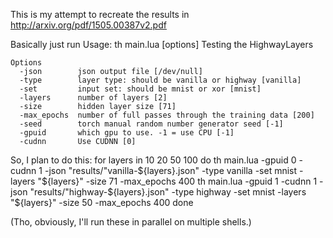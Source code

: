 This is my attempt to recreate the results in http://arxiv.org/pdf/1505.00387v2.pdf

Basically just run
	Usage: th main.lua [options] 
	Testing the HighwayLayers

	Options
	  -json        json output file [/dev/null]
	  -type        layer type: should be vanilla or highway [vanilla]
	  -set         input set: should be mnist or xor [mnist]
	  -layers      number of layers [2]
	  -size        hidden layer size [71]
	  -max_epochs  number of full passes through the training data [200]
	  -seed        torch manual random number generator seed [-1]
	  -gpuid       which gpu to use. -1 = use CPU [-1]
	  -cudnn       Use CUDNN [0]

So, I plan to do this:
	for layers in 10 20 50 100
	do
		th main.lua -gpuid 0 -cudnn 1 -json "results/"vanilla-${layers}.json" -type vanilla -set mnist -layers "${layers}" -size 71 -max_epochs 400 
		th main.lua -gpuid 1 -cudnn 1 -json "results/"highway-${layers}.json" -type highway -set mnist -layers "${layers}" -size 50 -max_epochs 400 
	done

(Tho, obviously, I'll run these in parallel on multiple shells.)
